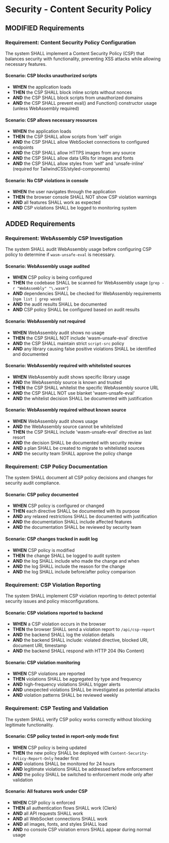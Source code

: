 # Security - Content Security Policy

## MODIFIED Requirements

### Requirement: Content Security Policy Configuration
The system SHALL implement a Content Security Policy (CSP) that balances security with functionality, preventing XSS attacks while allowing necessary features.

#### Scenario: CSP blocks unauthorized scripts
- **WHEN** the application loads
- **THEN** the CSP SHALL block inline scripts without nonces
- **AND** the CSP SHALL block scripts from unauthorized domains
- **AND** the CSP SHALL prevent eval() and Function() constructor usage (unless WebAssembly required)

#### Scenario: CSP allows necessary resources
- **WHEN** the application loads
- **THEN** the CSP SHALL allow scripts from 'self' origin
- **AND** the CSP SHALL allow WebSocket connections to configured endpoints
- **AND** the CSP SHALL allow HTTPS images from any source
- **AND** the CSP SHALL allow data URIs for images and fonts
- **AND** the CSP SHALL allow styles from 'self' and 'unsafe-inline' (required for TailwindCSS/styled-components)

#### Scenario: No CSP violations in console
- **WHEN** the user navigates through the application
- **THEN** the browser console SHALL NOT show CSP violation warnings
- **AND** all features SHALL work as expected
- **AND** CSP violations SHALL be logged to monitoring system

## ADDED Requirements

### Requirement: WebAssembly CSP Investigation
The system SHALL audit WebAssembly usage before configuring CSP policy to determine if `wasm-unsafe-eval` is necessary.

#### Scenario: WebAssembly usage audited
- **WHEN** CSP policy is being configured
- **THEN** the codebase SHALL be scanned for WebAssembly usage (`grep -r "WebAssembly" "\.wasm"`)
- **AND** dependencies SHALL be checked for WebAssembly requirements (`npm list | grep wasm`)
- **AND** the audit results SHALL be documented
- **AND** CSP policy SHALL be configured based on audit results

#### Scenario: WebAssembly not required
- **WHEN** WebAssembly audit shows no usage
- **THEN** the CSP SHALL NOT include 'wasm-unsafe-eval' directive
- **AND** the CSP SHALL maintain strict `script-src` policy
- **AND** any library causing false positive violations SHALL be identified and documented

#### Scenario: WebAssembly required with whitelisted sources
- **WHEN** WebAssembly audit shows specific library usage
- **AND** the WebAssembly source is known and trusted
- **THEN** the CSP SHALL whitelist the specific WebAssembly source URL
- **AND** the CSP SHALL NOT use blanket 'wasm-unsafe-eval'
- **AND** the whitelist decision SHALL be documented with justification

#### Scenario: WebAssembly required without known source
- **WHEN** WebAssembly audit shows usage
- **AND** the WebAssembly source cannot be whitelisted
- **THEN** the CSP SHALL include 'wasm-unsafe-eval' directive as last resort
- **AND** the decision SHALL be documented with security review
- **AND** a plan SHALL be created to migrate to whitelisted sources
- **AND** the security team SHALL approve the policy change

### Requirement: CSP Policy Documentation
The system SHALL document all CSP policy decisions and changes for security audit compliance.

#### Scenario: CSP policy documented
- **WHEN** CSP policy is configured or changed
- **THEN** each directive SHALL be documented with its purpose
- **AND** any relaxed restrictions SHALL be documented with justification
- **AND** the documentation SHALL include affected features
- **AND** the documentation SHALL be reviewed by security team

#### Scenario: CSP changes tracked in audit log
- **WHEN** CSP policy is modified
- **THEN** the change SHALL be logged to audit system
- **AND** the log SHALL include who made the change and when
- **AND** the log SHALL include the reason for the change
- **AND** the log SHALL include before/after policy comparison

### Requirement: CSP Violation Reporting
The system SHALL implement CSP violation reporting to detect potential security issues and policy misconfigurations.

#### Scenario: CSP violations reported to backend
- **WHEN** a CSP violation occurs in the browser
- **THEN** the browser SHALL send a violation report to `/api/csp-report`
- **AND** the backend SHALL log the violation details
- **AND** the backend SHALL include: violated directive, blocked URI, document URI, timestamp
- **AND** the backend SHALL respond with HTTP 204 (No Content)

#### Scenario: CSP violation monitoring
- **WHEN** CSP violations are reported
- **THEN** violations SHALL be aggregated by type and frequency
- **AND** high-frequency violations SHALL trigger alerts
- **AND** unexpected violations SHALL be investigated as potential attacks
- **AND** violation patterns SHALL be reviewed weekly

### Requirement: CSP Testing and Validation
The system SHALL verify CSP policy works correctly without blocking legitimate functionality.

#### Scenario: CSP policy tested in report-only mode first
- **WHEN** CSP policy is being updated
- **THEN** the new policy SHALL be deployed with `Content-Security-Policy-Report-Only` header first
- **AND** violations SHALL be monitored for 24 hours
- **AND** legitimate violations SHALL be addressed before enforcement
- **AND** the policy SHALL be switched to enforcement mode only after validation

#### Scenario: All features work under CSP
- **WHEN** CSP policy is enforced
- **THEN** all authentication flows SHALL work (Clerk)
- **AND** all API requests SHALL work
- **AND** all WebSocket connections SHALL work
- **AND** all images, fonts, and styles SHALL load
- **AND** no console CSP violation errors SHALL appear during normal usage
